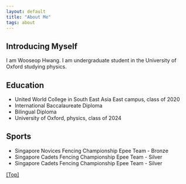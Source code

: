 ```yaml
---
layout: default
title: "About Me"
tags: about
---
```


## Introducing Myself

I am Wooseop Hwang. I am undergraduate student in the University of Oxford studying physics. 

## Education

   - United World College in South East Asia East campus, class of 2020
   - International Baccalaureate Diploma
   - Bilingual Diploma
   - University of Oxford, physics, class of 2024

## Sports

   - Singapore Novices Fencing Championship Epee Team - Bronze
   - Singapore Cadets Fencing Championship Epee Team - Silver
   - Singapore Cadets Fencing Championship Epee Team - Silver



[[Top]](#top)
